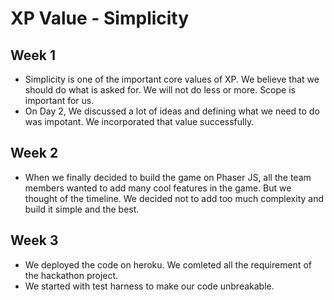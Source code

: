 # XP Value - Simplicity

## Week 1

* Simplicity is one of the important core values of XP.  We believe that we should do what is asked for. We will not do less or more. 
Scope is important for us. 
* On Day 2, We discussed a lot of ideas and defining what we need to do was impotant. We incorporated that value successfully.


## Week 2

* When we finally decided to build the game on Phaser JS, all the team members wanted to add many cool features in the game. But we thought of the timeline. We decided not to add too much complexity and build it simple and the best.

## Week 3

*  We deployed the code on heroku. We comleted all the requirement of the hackathon project.
* We started with test harness to make our code unbreakable.

